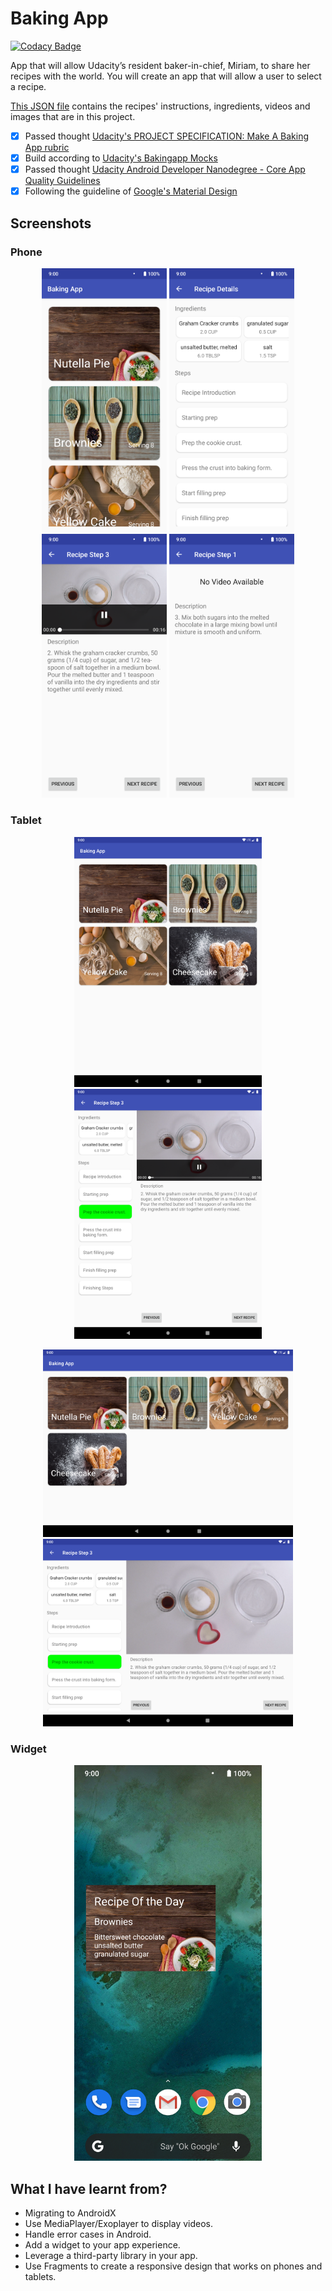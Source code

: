 # Baking App

[![Codacy Badge](https://api.codacy.com/project/badge/Grade/093b0280f1cc487c870cb0a9a4e9b68f)](https://app.codacy.com/app/DasserBasyouni/BakingApp?utm_source=github.com&utm_medium=referral&utm_content=DasserBasyouni/BakingApp&utm_campaign=Badge_Grade_Dashboard)

App that will allow Udacity’s resident baker-in-chief, Miriam, to share her recipes with the world. You will create an app that will allow a user to select a recipe.

[This JSON file](https://d17h27t6h515a5.cloudfront.net/topher/2017/May/59121517_baking/baking.json) contains the recipes' instructions, ingredients, videos and images that are in this project. 

-  [x] Passed thought [Udacity's PROJECT SPECIFICATION: Make A Baking App rubric](https://review.udacity.com/#!/rubrics/829/view)
-  [x] Build according to [Udacity's Bakingapp Mocks](https://d17h27t6h515a5.cloudfront.net/topher/2017/March/58dee986_bakingapp-mocks/bakingapp-mocks.pdf)
-  [x] Passed thought [Udacity Android Developer Nanodegree - Core App Quality Guidelines](http://udacity.github.io/android-nanodegree-guidelines/core.html)
-  [x] Following the guideline of [Google's Material Design](https://material.io/design/components/cards.html#cards%C2%ADusage)

## Screenshots
### Phone
<p align="center"><img src="/pictures/screenshot1.png" width="200"> <img src="/pictures/screenshot2.png" width="200"> <img src="/pictures/screenshot3.png" width="200"> <img src="/pictures/screenshot4.png" width="200"></p>

### Tablet
<p align="center"> <img src="/pictures/screenshot6.png" width="300"> <img src="/pictures/screenshot8.png" width="300"> </p>
<p align="center"> <img src="/pictures/screenshot5.png" width="400"> <img src="/pictures/screenshot7.png" width="400"> </p>

### Widget
<p align="center"> <img src="/pictures/screenshot9.png" width="300"> </p>

## What I have learnt from?
-  Migrating to AndroidX
-  Use MediaPlayer/Exoplayer to display videos.
-  Handle error cases in Android.
-  Add a widget to your app experience.
-  Leverage a third-party library in your app.
-  Use Fragments to create a responsive design that works on phones and tablets.
